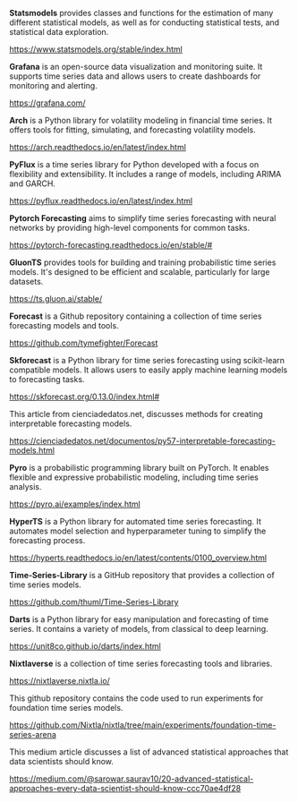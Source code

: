 **Statsmodels** provides classes and functions for the estimation of many different statistical models, as well as for conducting statistical tests, and statistical data exploration.

https://www.statsmodels.org/stable/index.html   

 
**Grafana** is an open-source data visualization and monitoring suite. It supports time series data and allows users to create dashboards for monitoring and alerting.

https://grafana.com/

**Arch** is a Python library for volatility modeling in financial time series. It offers tools for fitting, simulating, and forecasting volatility models.

https://arch.readthedocs.io/en/latest/index.html

**PyFlux** is a time series library for Python developed with a focus on flexibility and extensibility. It includes a range of models, including ARIMA and GARCH.

https://pyflux.readthedocs.io/en/latest/index.html

**Pytorch Forecasting** aims to simplify time series forecasting with neural networks by providing high-level components for common tasks.

https://pytorch-forecasting.readthedocs.io/en/stable/#

**GluonTS** provides tools for building and training probabilistic time series models. It's designed to be efficient and scalable, particularly for large datasets.

https://ts.gluon.ai/stable/

**Forecast** is a Github repository containing a collection of time series forecasting models and tools.

https://github.com/tymefighter/Forecast

**Skforecast** is a Python library for time series forecasting using scikit-learn compatible models. It allows users to easily apply machine learning models to forecasting tasks.

https://skforecast.org/0.13.0/index.html#

This article from cienciadedatos.net, discusses methods for creating interpretable forecasting models.

https://cienciadedatos.net/documentos/py57-interpretable-forecasting-models.html

**Pyro** is a probabilistic programming library built on PyTorch. It enables flexible and expressive probabilistic modeling, including time series analysis.

https://pyro.ai/examples/index.html

**HyperTS** is a Python library for automated time series forecasting. It automates model selection and hyperparameter tuning to simplify the forecasting process.

https://hyperts.readthedocs.io/en/latest/contents/0100_overview.html

**Time-Series-Library** is a GitHub repository that provides a collection of time series models.

https://github.com/thuml/Time-Series-Library

**Darts** is a Python library for easy manipulation and forecasting of time series. It contains a variety of models, from classical to deep learning.

https://unit8co.github.io/darts/index.html

**Nixtlaverse** is a collection of time series forecasting tools and libraries.

https://nixtlaverse.nixtla.io/

This github repository contains the code used to run experiments for foundation time series models.

https://github.com/Nixtla/nixtla/tree/main/experiments/foundation-time-series-arena

This medium article discusses a list of advanced statistical approaches that data scientists should know.

https://medium.com/@sarowar.saurav10/20-advanced-statistical-approaches-every-data-scientist-should-know-ccc70ae4df28
